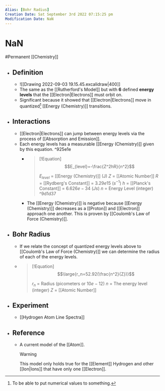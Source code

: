 ```yaml
---
Alias: [Bohr Radius]
Creation Date: Sat September 3rd 2022 07:15:25 pm 
Modification Date: NaN
---
```

# NaN
#Permanent [[Chemistry]]

- ## Definition
	- ![[Drawing 2022-09-03 19.15.45.excalidraw|400]]
	- The same as the [[Rutherford's Model]] but with **6** defined **energy levels** that the [[Electron|Electrons]] must orbit on. 
	- Significant because it showed that [[Electron|Electrons]] move in quantized[^1] [[Energy (Chemistry)]] transitions.
- ## Interactions
	- [[Electron|Electrons]] can jump between energy levels via the process of [[Absorption and Emission]].
	- Each energy levels has a measurable [[Energy (Chemistry)]] given by this equation. ^925e1e
		- > [!Equation]
		   > $$E_{level}=-\frac{Z^2hR}{n^2}$$
		   > 
		   > $E_{level}$ = [[Energy (Chemistry)]] (J)
		   > $Z$ = [[Atomic Number]]
		   > $R$ = [[Rydberg's Constant]] = $3.29e15$ ($s^{-1}$)
		   > $h$ = [[Planck's Constant]] = $6.626e-34$ ($Js$)
		   > $n$ = Energy Level (integer)
		    ^9d1d37
		- The [[Energy (Chemistry)]] is negative because [[Energy (Chemistry)]] decreases as a [[Proton]] and [[Electron]] approach one another. This is proven by [[Coulomb's Law of Force (Chemistry)]].
- ## Bohr Radius
	- If we relate the concept of quantized energy levels above to [[Coulomb's Law of Force (Chemistry)]] we can determine the radius of each of the energy levels.
	- > [!Equation]
	  > $$\large{r_n=52.92(\frac{n^2}{Z})}$$
	  > 
	  > $r_n$ = Radius (picometers or $10e-12$)
	  > $n$ = The energy level (integer)
	  > $Z$ = [[Atomic Number]]
- ## Experiment
	- [[Hydrogen Atom Line Spectra]]
- ## Reference
	- A current model of the [[Atom]].
	  > [!Warning]
	  > This model only holds true for the [[Element]] Hydrogen and other [[Ion|Ions]] that have only one [[Electron]].

[^1]: To be able to put numerical values to something.